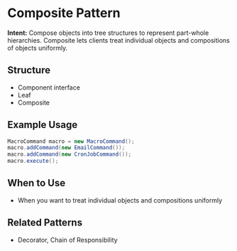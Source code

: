 # Composite Pattern

**Intent:** Compose objects into tree structures to represent part-whole hierarchies. Composite lets clients treat individual objects and compositions of objects uniformly.

## Structure
- Component interface
- Leaf
- Composite

## Example Usage
```java
MacroCommand macro = new MacroCommand();
macro.addCommand(new EmailCommand());
macro.addCommand(new CronJobCommand());
macro.execute();
```

## When to Use
- When you want to treat individual objects and compositions uniformly

## Related Patterns
- Decorator, Chain of Responsibility

